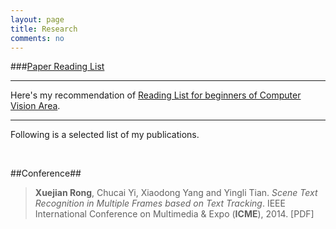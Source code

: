 ```yaml
---
layout: page
title: Research
comments: no
---
```


###[Paper Reading List](/research/paper-reading)

----------

Here's my recommendation of [Reading List for beginners of Computer Vision Area](/research/readinglist).

----------

Following is a selected list of my publications.

<br>

##Conference##

>**Xuejian Rong**, Chucai Yi, Xiaodong Yang and Yingli Tian. *Scene Text Recognition in Multiple Frames based on Text Tracking*. IEEE International Conference on Multimedia & Expo (**ICME**), 2014. [PDF]
